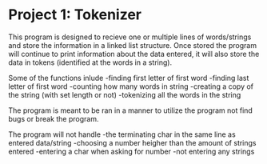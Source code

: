 Project 1: Tokenizer
====================

This program is designed to recieve one or multiple lines of words/strings and
store the information in a linked list structure. Once stored the program will
continue to print information about the data entered, it will also store the
data in tokens (identified at the words in a string).

Some of the functions inlude
-finding first letter of first word
-finding last letter of first word
-counting how many words in string
-creating a copy of the string (with set length or not)
-tokenizing all the words in the string

The program is meant to be ran in a manner to utilize
the program not find bugs or break the program.

The program will not handle
-the terminating char in the same line as entered data/string
-choosing a number heigher than the amount of strings entered
-entering a char when asking for number
-not entering any strings
